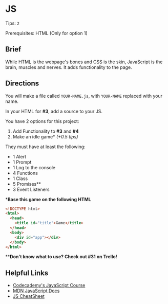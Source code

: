 # JS

Tips: `2`

Prerequisites: HTML (Only for option 1)

## Brief

While HTML is the webpage's bones and CSS is the skin, JavaScript is the brain, muscles and nerves. It adds functionality to the page.

## Directions

You will make a file called `YOUR-NAME.js`, with `YOUR-NAME` replaced with your name.

In your HTML for **#3**, add a source to your JS.

You have 2 options for this project:

1. Add Functionality to **#3** and **#4**
2. Make an idle game\* *(+0.5 tips)*

They must have at least the following:

- 1 Alert
- 1 Prompt
- 1 Log to the console
- 4 Functions
- 1 Class
- 5 Promises**
- 3 Event Listeners

***Base this game on the following HTML**

```html
<!DOCTYPE html>
<html>
  <head>
    <title id="title">Game</title>
  </head>
  <body>
    <div id="app"></div>
  </body>
</html>
```

****Don't know what to use? Check out #31 on Trello!**

## Helpful Links

- [Codecademy's JavaScript Course](https://www.codecademy.com/learn/introduction-to-javascript)
- [MDN JavaScript Docs](https://developer.mozilla.org/en-US/docs/Web/JavaScript)
- [JS CheatSheet](http://htmlcheatsheet.com/js/)
